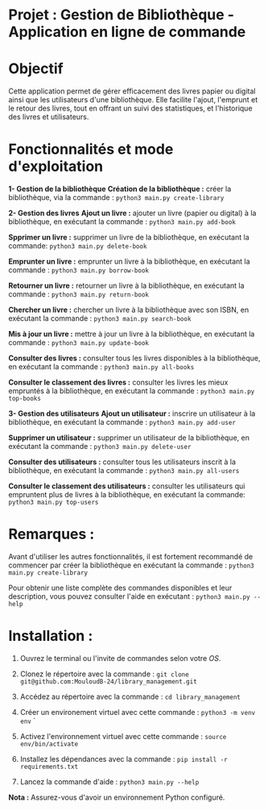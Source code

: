 # Projet  : Gestion de Bibliothèque - Application en ligne de commande

# Objectif
Cette application permet de gérer efficacement des livres papier ou digital ainsi que les utilisateurs d'une 
bibliothèque. Elle facilite l'ajout, l'emprunt et le retour des livres, tout en offrant un suivi des statistiques, 
et l'historique des livres et utilisateurs.

# Fonctionnalités et mode d'exploitation 
**1- Gestion de la bibliothèque**
**Création de la bibliothèque :** créer la bibliothèque, via la commande : `python3 main.py create-library`

**2- Gestion des livres**
**Ajout un livre :** ajouter un livre (papier ou digital) à la bibliothèque, 
en exécutant la commande : `python3 main.py add-book`

**Spprimer un livre :** supprimer un livre de la bibliothèque,
en exécutant la commande: `python3 main.py delete-book`

**Emprunter un livre :** emprunter un livre à la bibliothèque,
en exécutant la commande : `python3 main.py borrow-book`

**Retourner un livre :** retourner un livre à la bibliothèque,
en exécutant la commande : `python3 main.py return-book`

**Chercher un livre :** chercher un livre à la bibliothèque avec son ISBN, 
en exécutant la commande : `python3 main.py search-book`

**Mis à jour un livre :** mettre à jour un livre à la bibliothèque,
en exécutant la commande : `python3 main.py update-book`

**Consulter des livres :** consulter tous les livres disponibles à la bibliothèque,
en exécutant la commande : `python3 main.py all-books`

**Consulter le classement des livres :** consulter les livres les mieux empruntés à la bibliothèque,
en exécutant la commande : `python3 main.py top-books`

**3- Gestion des utilisateurs**
**Ajout un utilisateur :** inscrire un utilisateur à la bibliothèque,
en exécutant la commande : `python3 main.py add-user`

**Supprimer un utilisateur :** supprimer un utilisateur de la bibliothèque,
en exécutant la commande : `python3 main.py delete-user`

**Consulter des utilisateurs :** consulter tous les utilisateurs inscrit à la bibliothèque,
en exécutant la commande : `python3 main.py all-users`

**Consulter le classement des utilisateurs :** consulter les utilisateurs qui empruntent plus de livres à la bibliothèque,
en exécutant la commande: `python3 main.py top-users`

# Remarques : 
Avant d'utiliser les autres fonctionnalités, il est fortement recommandé de commencer par créer la bibliothèque en exécutant la commande :
`python3 main.py create-library`

Pour obtenir une liste complète des commandes disponibles et leur description, vous pouvez consulter l'aide en exécutant :
`python3 main.py --help`

# Installation :
1. Ouvrez le terminal ou l'invite de commandes selon votre _OS_.

2. Clonez le répertoire avec la commande : `git clone git@github.com:MouloudB-24/library_management.git`

3. Accédez au répertoire avec la commande : `cd library_management`

4. Créer un environement virtuel avec cette commande : `python3 -m venv env`
`
5. Activez l'environnement virtuel avec cette commande : `source env/bin/activate`

5. Installez les dépendances avec la commande : `pip install -r requirements.txt`
    
5. Lancez la commande d'aide : `python3 main.py --help`

**Nota :** Assurez-vous d'avoir un environnement Python configuré.